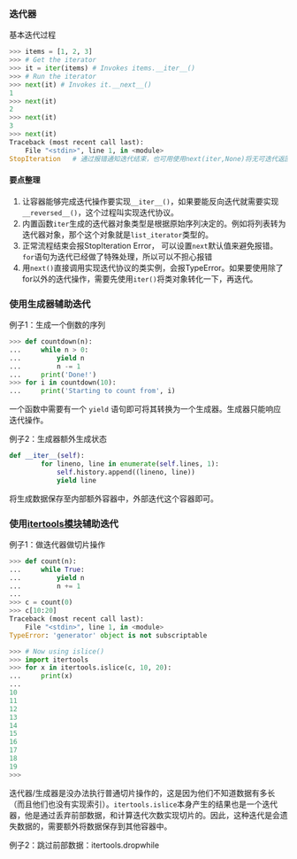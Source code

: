 ### 迭代器

基本迭代过程

```python
>>> items = [1, 2, 3]
>>> # Get the iterator
>>> it = iter(items) # Invokes items.__iter__()
>>> # Run the iterator
>>> next(it) # Invokes it.__next__()
1
>>> next(it)
2
>>> next(it)
3
>>> next(it)
Traceback (most recent call last):
    File "<stdin>", line 1, in <module>
StopIteration   # 通过报错通知迭代结束，也可用使用next(iter,None)将无可迭代返回None
```

#### 要点整理

1. 让容器能够完成迭代操作要实现`__iter__()`，如果要能反向迭代就需要实现`__reversed__()`，这个过程叫实现迭代协议。
2. 内置函数`iter`生成的迭代器对象类型是根据原始序列决定的。例如将列表转为迭代器对象，那个这个对象就是`list_iterator`类型的。
3. 正常流程结束会报StopIteration Error， 可以设置`next`默认值来避免报错。`for`语句为迭代已经做了特殊处理，所以可以不担心报错
4. 用`next()`直接调用实现迭代协议的类实例，会报TypeError。如果要使用除了for以外的迭代操作，需要先使用`iter()`将类对象转化一下，再迭代。



### 使用生成器辅助迭代

例子1：生成一个倒数的序列

```python
>>> def countdown(n):
...     while n > 0:
...         yield n
...         n -= 1
...     print('Done!')
>>> for i in countdown(10):
...     print('Starting to count from', i)    	
```

一个函数中需要有一个 `yield` 语句即可将其转换为一个生成器。生成器只能响应迭代操作。

例子2：生成器额外生成状态

```python
def __iter__(self):
        for lineno, line in enumerate(self.lines, 1):
            self.history.append((lineno, line))
            yield line
```

将生成数据保存至内部额外容器中，外部迭代这个容器即可。

### 使用[itertools模块](<https://docs.python.org/zh-cn/3/library/itertools.html?highlight=itertools>)辅助迭代

例子1：做迭代器做切片操作

```python
>>> def count(n):
...     while True:
...         yield n
...         n += 1
...
>>> c = count(0)
>>> c[10:20]
Traceback (most recent call last):
    File "<stdin>", line 1, in <module>
TypeError: 'generator' object is not subscriptable

>>> # Now using islice()
>>> import itertools
>>> for x in itertools.islice(c, 10, 20):
...     print(x)
...
10
11
12
13
14
15
16
17
18
19
>>>
```

迭代器/生成器是没办法执行普通切片操作的，这是因为他们不知道数据有多长（而且他们也没有实现索引）。`itertools.islice`本身产生的结果也是一个迭代器，他是通过丢弃前部数据，和计算迭代次数实现切片的。因此，这种迭代是会遗失数据的，需要额外将数据保存到其他容器中。

例子2：跳过前部数据：itertools.dropwhile
